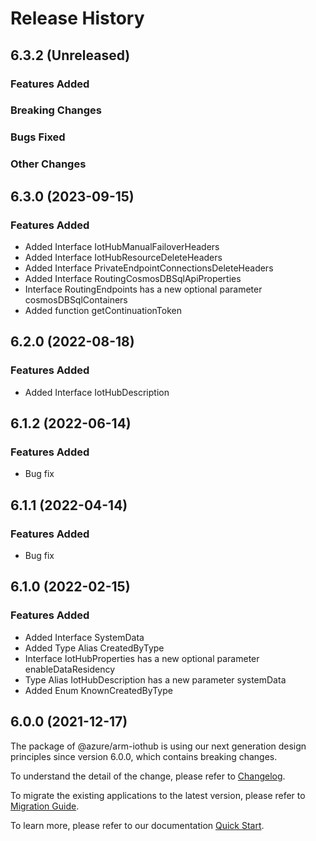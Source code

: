 # Release History

## 6.3.2 (Unreleased)

### Features Added

### Breaking Changes

### Bugs Fixed

### Other Changes

## 6.3.0 (2023-09-15)
    
### Features Added

  - Added Interface IotHubManualFailoverHeaders
  - Added Interface IotHubResourceDeleteHeaders
  - Added Interface PrivateEndpointConnectionsDeleteHeaders
  - Added Interface RoutingCosmosDBSqlApiProperties
  - Interface RoutingEndpoints has a new optional parameter cosmosDBSqlContainers
  - Added function getContinuationToken
    
    
## 6.2.0 (2022-08-18)
    
### Features Added

  - Added Interface IotHubDescription
    
## 6.1.2 (2022-06-14)

### Features Added

  - Bug fix
    
## 6.1.1 (2022-04-14)
    
### Features Added

  - Bug fix
    
## 6.1.0 (2022-02-15)
    
### Features Added

  - Added Interface SystemData
  - Added Type Alias CreatedByType
  - Interface IotHubProperties has a new optional parameter enableDataResidency
  - Type Alias IotHubDescription has a new parameter systemData
  - Added Enum KnownCreatedByType
    
    
## 6.0.0 (2021-12-17)

The package of @azure/arm-iothub is using our next generation design principles since version 6.0.0, which contains breaking changes.

To understand the detail of the change, please refer to [Changelog](https://aka.ms/js-track2-changelog).

To migrate the existing applications to the latest version, please refer to [Migration Guide](https://aka.ms/js-track2-migration-guide).

To learn more, please refer to our documentation [Quick Start](https://aka.ms/azsdk/js/mgmt/quickstart ).
